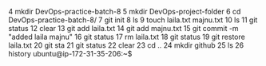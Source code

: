 4  mkdir DevOps-practice-batch-8
    5  mkdir DevOps-project-folder
    6  cd DevOps-practice-batch-8/
    7  git init
    8  ls
    9  touch laila.txt majnu.txt
   10  ls
   11  git status
   12  clear
   13  git add laila.txt 
   14  git add majnu.txt 
   15  git commit -m "added laila majnu"
   16  git status
   17  rm laila.txt 
   18  git status 
   19  git restore laila.txt 
   20  git sta
   21  git status 
   22  clear
   23  cd ..
   24  mkdir github
   25  ls
   26  history
ubuntu@ip-172-31-35-206:~$ 
